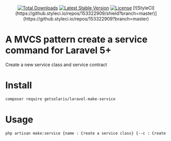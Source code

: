 <p align="center">
<a href="https://packagist.org/packages/getsolaris/laravel-make-service"><img src="https://poser.pugx.org/getsolaris/laravel-make-service/d/total.svg" alt="Total Downloads"></a>
<a href="https://packagist.org/packages/getsolaris/laravel-make-service"><img src="https://poser.pugx.org/getsolaris/laravel-make-service/v/stable.svg" alt="Latest Stable Version"></a>
<a href="https://packagist.org/packages/getsolaris/laravel-make-service"><img src="https://poser.pugx.org/getsolaris/laravel-make-service/license.svg" alt="License"></a>
[![StyleCI](https://github.styleci.io/repos/153322909/shield?branch=master)](https://github.styleci.io/repos/153322909?branch=master)
</p>

# A MVCS pattern create a service command for Laravel 5+
Create a new service class and service contract

# Install
```bash
composer require getsolaris/laravel-make-service
```

# Usage
```bash
php artisan make:service {name : Create a service class} {--c : Create a service contract}
```
